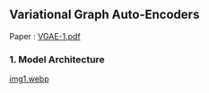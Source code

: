 ## Variational Graph Auto-Encoders
Paper : [VGAE-1.pdf](doc/VGAE-1.pdf)
### 1. Model Architecture
[img1.webp](doc%2Fimg1.webp)
